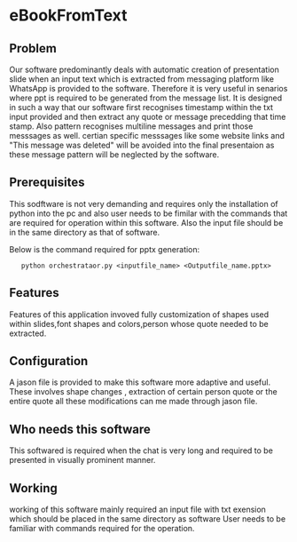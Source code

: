 # eBookFromText
## Problem
Our software predominantly deals with automatic creation of presentation slide when an input text which is extracted from messaging platform like WhatsApp is provided to the software. Therefore it is very useful in senarios where ppt is required to be generated from the message list. It is designed in such a way that our software first recognises timestamp within the txt input provided and then extract any quote or message precedding that time stamp. Also pattern recognises multiline messages and print those messsages as well. certian specific messsages like some website links and "This message was deleted" will be avoided into the final presentaion as these message pattern will be neglected by the software.

## Prerequisites
This sodftware is not very demanding and requires only the installation of python into the pc and also user needs to be fimilar with the commands that are required for operation within this software. Also the input file should be in the same directory as that of software.

Below is the command required for pptx generation:

       python orchestrataor.py <inputfile_name> <Outputfile_name.pptx>
  
## Features
Features of this application invoved fully customization of shapes used within slides,font shapes and colors,person whose quote needed to be extracted.

## Configuration
A jason file is provided to make this software more adaptive and useful. These involves shape changes , extraction of certain person quote or the entire quote all these modifications can me made through jason file.

## Who needs this software
This softwared is required when the chat is very long and required to be presented in visually prominent manner.

## Working
working of this software mainly required an input file with txt exension which should be placed in the same directory as software
User needs to be familiar with commands required for the operation.
